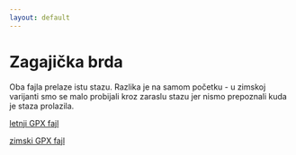 ```yaml
---
layout: default
---
```


# Zagajička brda

Oba fajla prelaze istu stazu.
Razlika je na samom početku - u zimskoj varijanti smo se malo probijali kroz zaraslu stazu jer nismo prepoznali kuda je staza prolazila.

[letnji GPX fajl](./zagajicka-brda-leti.gpx)

[zimski GPX fajl](./zagajicka-brda-zimi.gpx)